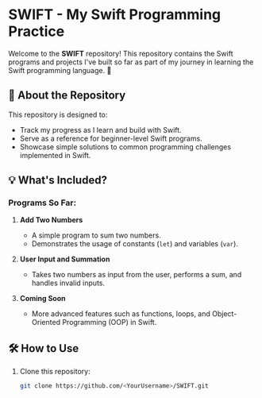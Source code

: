 # SWIFT - My Swift Programming Practice

Welcome to the **SWIFT** repository! This repository contains the Swift programs and projects I've built so far as part of my journey in learning the Swift programming language. 🚀

## 📖 About the Repository

This repository is designed to:
- Track my progress as I learn and build with Swift.
- Serve as a reference for beginner-level Swift programs.
- Showcase simple solutions to common programming challenges implemented in Swift.

## 💡 What's Included?

### Programs So Far:
1. **Add Two Numbers**  
   - A simple program to sum two numbers.
   - Demonstrates the usage of constants (`let`) and variables (`var`).

2. **User Input and Summation**  
   - Takes two numbers as input from the user, performs a sum, and handles invalid inputs.

3. **Coming Soon**  
   - More advanced features such as functions, loops, and Object-Oriented Programming (OOP) in Swift.

## 🛠️ How to Use

1. Clone this repository:
   ```bash
   git clone https://github.com/<YourUsername>/SWIFT.git
